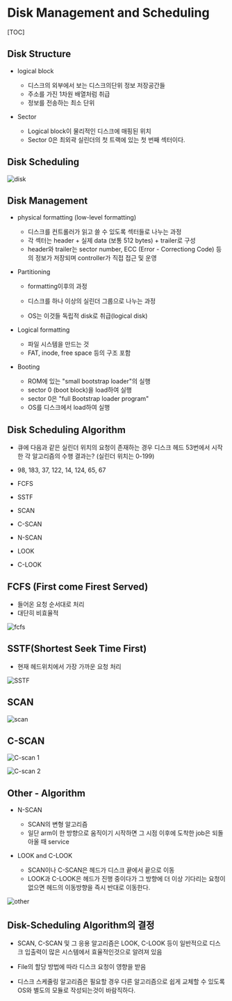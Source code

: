 # Disk Management and Scheduling

[TOC]



## Disk Structure

- logical block
  - 디스크의 외부에서 보는 디스크의단위 정보 저장공간들
  - 주소를 가진 1차원 배열처럼 취급
  - 정보를 전송하는 최소 단위



- Sector 
  - Logical block이 물리적인 디스크에 매핑된 위치
  - Sector 0은 최외곽 실린더의 첫 트랙에 있는 첫 번째 섹터이다.



## Disk Scheduling

![disk](https://media.vlpt.us/images/injoon2019/post/ab200b27-1181-46eb-80fd-dd2b1ff6e7c3/image.png)





## Disk Management

- physical formatting (low-level formatting)
  - 디스크를 컨트롤러가 읽고 쓸 수 있도록 섹터들로 나누는 과정
  - 각 섹터는 header + 실제 data (보통 512 bytes) + trailer로 구성
  - header와 trailer는 sector number, ECC (Error - Correctiong Code) 등의 정보가 저장되며 controller가 직접 접근 및 운영



- Partitioning

  - formatting이후의 과정

  - 디스크를 하나 이상의 실린더 그룹으로 나누는 과정
  - OS는 이것들 독립적 disk로 취급(logical disk)



- Logical formatting
  - 파일 시스템을 만드는 것
  - FAT, inode, free space 등의 구조 포함



- Booting
  - ROM에 있는 "small bootstrap loader"의 실행
  - sector 0 (boot block)을 load하여 실행
  - sector 0은 "full Bootstrap loader program"
  - OS를 디스크에서 load하여 실행



## Disk Scheduling Algorithm

- 큐에 다음과 같은 실린더 위치의 요청이 존재하는 경우 디스크 헤드 53번에서 시작한 각 알고리즘의 수행 결과는? (실린더 위치는 0-199)
- 98, 183, 37, 122, 14, 124, 65, 67





- FCFS
- SSTF
- SCAN
- C-SCAN
- N-SCAN
- LOOK
- C-LOOK



## FCFS (First come Firest Served)

- 들어온 요청 순서대로 처리
- 대단히 비효율적

![fcfs](https://media.vlpt.us/images/injoon2019/post/68696683-df2e-48b2-a6b8-283f4a3cd52a/image.png)





## SSTF(Shortest Seek Time First)

- 현재 헤드위치에서 가장 가까운 요청 처리

![SSTF](https://media.vlpt.us/images/injoon2019/post/5553014f-31a0-4e58-8bde-4f1320efeead/image.png)





## SCAN

![scan](https://media.vlpt.us/images/injoon2019/post/7c46bb5e-33b3-4b1f-a5c7-1e5f935637e8/image.png)





## C-SCAN

![C-scan 1](https://media.vlpt.us/images/injoon2019/post/977bf582-2e8b-4f60-ab42-65afea36217e/image.png)

![C-scan 2](https://media.vlpt.us/images/injoon2019/post/b2f02293-7fde-46f0-ae49-04e3bb5049c3/image.png)





## Other - Algorithm

- N-SCAN
  - SCAN의 변형 알고리즘
  - 일단 arm이 한 방향으로 움직이기 시작하면 그 시점 이후에 도착한 job은 되돌아올 때 service



- LOOK and C-LOOK
  - SCAN이나 C-SCAN은 헤드가 디스크 끝에서 끝으로 이동
  - LOOK과 C-LOOK은 헤드가 진행 중이다가 그 방향에 더 이상 기다리는 요청이 없으면 헤드의 이동방향을 즉시 반대로 이동한다.



![other](https://media.vlpt.us/images/injoon2019/post/3af27740-8852-462d-bde5-1aa1af3e8a97/image.png)



## Disk-Scheduling Algorithm의 결정

- SCAN, C-SCAN 및 그 응용 알고리즘은 LOOK, C-LOOK 등이 일반적으로 디스크 입출력이 많은 시스템에서 효율적인것으로 알려져 있음



- File의 할당 방법에 따라 디스크 요청이 영향을 받음



- 디스크 스케줄링 알고리즘은 필요할 경우 다른 알고리즘으로 쉽게 교체할 수 있도록 OS와 별도의 모듈로 작성되는것이 바람직하다.



